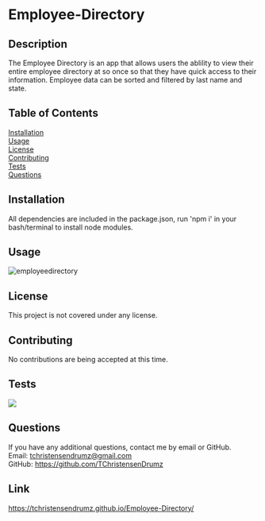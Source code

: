 # Employee-Directory

## Description
The Employee Directory is an app that allows users the ablility to view their entire employee directory at so once so that they have quick access to their information. Employee data can be sorted and filtered by last name and state.
## Table of Contents
[Installation](#Installation)
<br>
[Usage](#Usage)
<br>
[License](#License)
<br>
[Contributing](#Contributing)
<br>
[Tests](#Tests)
<br>
[Questions](#Questions)

## Installation
All dependencies are included in the package.json, run 'npm i' in your bash/terminal to install node modules.

## Usage
![employeedirectory](/assets/employeedirectory.gif)

## License
This project is not covered under any license.

## Contributing
No contributions are being accepted at this time.

## Tests
![](https://img.shields.io/badge/Tests-Passed-green?style=for-the-badge&logo=github)

## Questions
If you have any additional questions, contact me by email or GitHub.
<br>
Email: tchristensendrumz@gmail.com
<br>
GitHub: https://github.com/TChristensenDrumz

## Link
https://tchristensendrumz.github.io/Employee-Directory/
